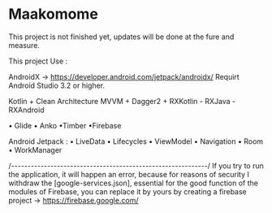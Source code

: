 # Maakomome


This project is not finished yet, updates will be done at the fure and measure.

This project Use :

AndroidX -> https://developer.android.com/jetpack/androidx/
Requirt Android Studio 3.2  or  higher.

Kotlin + Clean Architecture MVVM + Dagger2 + RXKotlin - RXJava - RXAndroid

• Glide • Anko •Timber •Firebase

Android Jetpack : • LiveData • Lifecycles • ViewModel • Navigation • Room • WorkManager


/*------------------------------------------------------------*/
If you try to run the application, it will happen an error, because for reasons of security I withdraw the [google-services.json], essential for the good function of the modules of Firebase, you can replace it by yours by creating a firebase project -> https://firebase.google.com/

